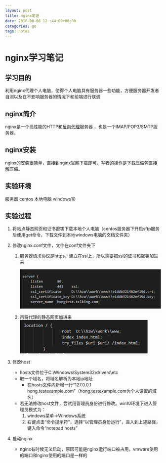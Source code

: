 ```yaml
---
layout: post
title: nginx笔记
date: 2018-08-06 12 :44:00+00:00
categories: go
tags: notes
---
```

# nginx学习笔记

## 学习目的

利用nginx代理个人电脑，使得个人电脑具有服务器一些功能，方便服务器开发者自测以及在不影响服务器的情况下和前端进行联调

## nginx简介

nginx是一个高性能的HTTP和[反向代理](https://baike.baidu.com/item/%E5%8F%8D%E5%90%91%E4%BB%A3%E7%90%86/7793488)服务器 ，也是一个IMAP/POP3/SMTP服务器。

## nginx安装

nginx的安装很简单，直接到[nginx官网](http://nginx.org/en/download.html)下载即可，写者的操作是下载压缩包直接解压缩。

## 实验环境

服务器 centos
本地电脑 windows10

## 实验过程

1. 将站点静态网页和证书密钥下载本地个人电脑（centos服务器下开启sftp服务后使用get命令，下载文件到本地windows电脑的文档文件夹）

2. 修改nginx.conf文件，文件在conf文件夹下

    1. 服务器请求协议是https，建立在ssl上，所以需要把ssl的证书和密钥加进来

        ![nginx_ssl](..\assets\note\nginx_ssl.jpg)

    2. 再将代理的静态网页加进来
    	![nginx_www](..\assets\note\nginx_www.jpg)

3. 修改host
    * hosts文件位于C:\Windows\System32\drivers\etc
    * 取一个域名，将域名解析为本地ip地址
        * 在hosts文件内新增一行“127.0.0.1 hong.testexample.com”（hong.testexample.com为个人设置的域名）
    * 若无法修改host文件，尝试用管理员身份进行修改。win10环境下进入管理员模式为：
        1. windows菜单->Windows系统
        2. 右键点击“命令提示符”，选择“以管理员身份运行”，进入到上述路径，键入命令“notepad hosts”

4. 启动nginx
	* nginx有时候无法启动，原因可能是nginx运行端口被占用，vmware使用的端口和nginx使用的端口是一样的